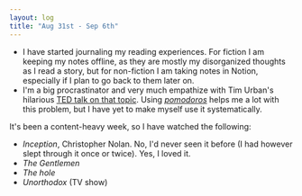 ```yaml
---
layout: log
title: "Aug 31st - Sep 6th"
---
```


- I have started journaling my reading experiences. For fiction I am keeping my notes offline, as they are mostly my disorganized thoughts as I read a story, but for non-fiction I am taking notes in Notion, especially if I plan to go back to them later on.
- I'm a big procrastinator and very much empathize with Tim Urban's hilarious [TED talk on that topic](https://www.youtube.com/watch?v=arj7oStGLkU). Using *[pomodoros](https://www.google.com/search?q=pomodoro+technique&oq=pomodoro+te&aqs=chrome.0.0i131i433i457j0i131i433j69i57j0l5.2800j0j4&sourceid=chrome&ie=UTF-8)* helps me a lot with this problem, but I have yet to make myself use it systematically.

It's been a content-heavy week, so I have watched the following:

- *Inception*, Christopher Nolan. No, I'd never seen it before (I had however slept through it once or twice). Yes, I loved it.
- *The Gentlemen*
- *The hole*
- *Unorthodox* (TV show)
